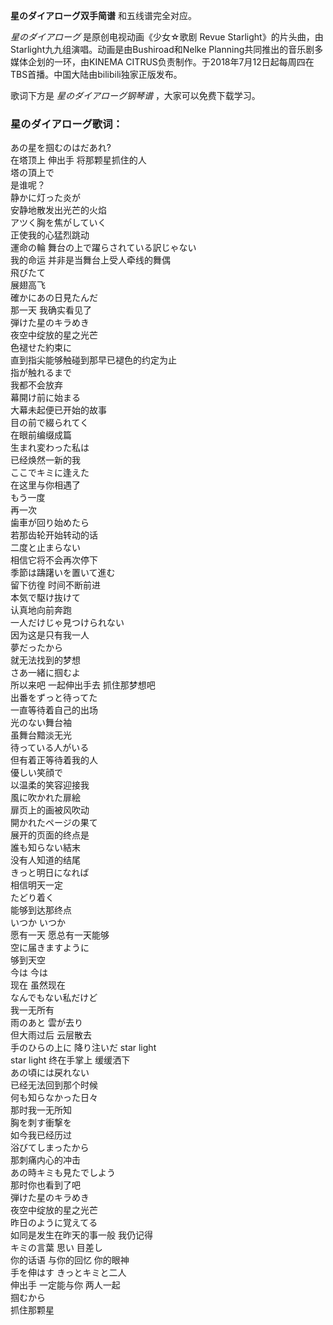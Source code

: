 

**星のダイアローグ双手简谱** 和五线谱完全对应。

_星のダイアローグ_ 是原创电视动画《少女☆歌剧 Revue
Starlight》的片头曲，由Starlight九九组演唱。动画是由Bushiroad和Nelke
Planning共同推出的音乐剧多媒体企划的一环，由KINEMA
CITRUS负责制作。于2018年7月12日起每周四在TBS首播。中国大陆由bilibili独家正版发布。

歌词下方是 _星のダイアローグ钢琴谱_ ，大家可以免费下载学习。

### 星のダイアローグ歌词：

あの星を掴むのはだあれ?  
在塔顶上 伸出手 将那颗星抓住的人  
塔の頂上で  
是谁呢？  
静かに灯った炎が  
安静地散发出光芒的火焰  
アツく胸を焦がしていく  
正使我的心猛烈跳动  
運命の輪 舞台の上で躍らされている訳じゃない  
我的命运 并非是当舞台上受人牵线的舞偶  
飛びたて  
展翅高飞  
確かにあの日見たんだ  
那一天 我确实看见了  
弾けた星のキラめき  
夜空中绽放的星之光芒  
色褪せた約束に  
直到指尖能够触碰到那早已褪色的约定为止  
指が触れるまで  
我都不会放弃  
幕開け前に始まる  
大幕未起便已开始的故事  
目の前で綴られてく  
在眼前编缀成篇  
生まれ変わった私は  
已经焕然一新的我  
ここでキミに逢えた  
在这里与你相遇了  
もう一度  
再一次  
歯車が回り始めたら  
若那齿轮开始转动的话  
二度と止まらない  
相信它将不会再次停下  
季節は躊躇いを置いて進む  
留下彷徨 时间不断前进  
本気で駆け抜けて  
认真地向前奔跑  
一人だけじゃ見つけられない  
因为这是只有我一人  
夢だったから  
就无法找到的梦想  
さあ一緒に掴むよ  
所以来吧 一起伸出手去 抓住那梦想吧  
出番をずっと待ってた  
一直等待着自己的出场  
光のない舞台袖  
虽舞台黯淡无光  
待っている人がいる  
但有着正等待着我的人  
優しい笑顔で  
以温柔的笑容迎接我  
風に吹かれた扉絵  
扉页上的画被风吹动  
開かれたページの果て  
展开的页面的终点是  
誰も知らない結末  
没有人知道的结尾  
きっと明日になれば  
相信明天一定  
たどり着く  
能够到达那终点  
いつか いつか  
愿有一天 愿总有一天能够  
空に届きますように  
够到天空  
今は 今は  
现在 虽然现在  
なんでもない私だけど  
我一无所有  
雨のあと 雲が去り  
但大雨过后 云层散去  
手のひらの上に 降り注いだ star light  
star light 终在手掌上 缓缓洒下  
あの頃には戻れない  
已经无法回到那个时候  
何も知らなかった日々  
那时我一无所知  
胸を刺す衝撃を  
如今我已经历过  
浴びてしまったから  
那刺痛内心的冲击  
あの時キミも見たでしよう  
那时你也看到了吧  
弾けた星のキラめき  
夜空中绽放的星之光芒  
昨日のように覚えてる  
如同是发生在昨天的事一般 我仍记得  
キミの言葉 思い 目差し  
你的话语 与你的回忆 你的眼神  
手を伸はす きっとキミと二人  
伸出手 一定能与你 两人一起  
掴むから  
抓住那颗星

